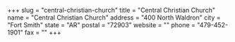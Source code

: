 +++
slug = "central-christian-church"
title = "Central Christian Church"
name = "Central Christian Church"
address = "400 North Waldron"
city = "Fort Smith"
state = "AR"
postal = "72903"
website = ""
phone = "479-452-1901"
fax = ""
+++
